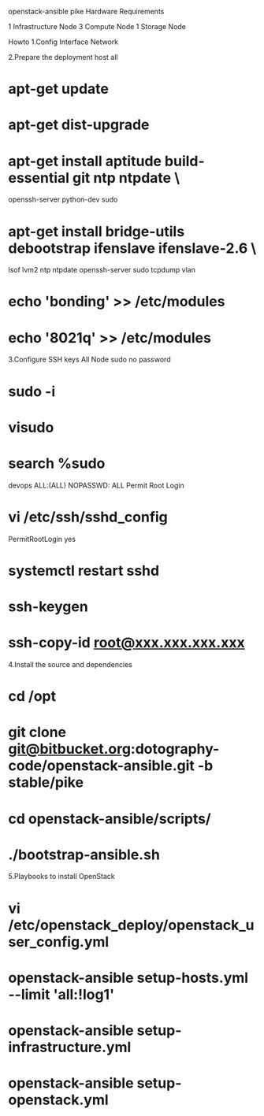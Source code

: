 openstack-ansible pike
Hardware Requirements

1 Infrastructure Node
3 Compute Node
1 Storage Node


Howto
1.Config Interface Network

2.Prepare the deployment host all
# apt-get update
# apt-get dist-upgrade

# apt-get install aptitude build-essential git ntp ntpdate \
openssh-server python-dev sudo

# apt-get install bridge-utils debootstrap ifenslave ifenslave-2.6 \
lsof lvm2 ntp ntpdate openssh-server sudo tcpdump vlan

# echo 'bonding' >> /etc/modules
# echo '8021q' >> /etc/modules

3.Configure SSH keys
All Node sudo no password
# sudo -i
# visudo
# search %sudo
devops ALL:(ALL) NOPASSWD: ALL
Permit Root Login 
# vi /etc/ssh/sshd_config
PermitRootLogin yes

# systemctl restart sshd
# ssh-keygen
# ssh-copy-id root@xxx.xxx.xxx.xxx

4.Install the source and dependencies
# cd /opt
# git clone git@bitbucket.org:dotography-code/openstack-ansible.git -b stable/pike
# cd openstack-ansible/scripts/
# ./bootstrap-ansible.sh 


5.Playbooks to install OpenStack
# vi /etc/openstack_deploy/openstack_user_config.yml
# openstack-ansible setup-hosts.yml --limit 'all:!log1' 
# openstack-ansible setup-infrastructure.yml 
# openstack-ansible setup-openstack.yml
